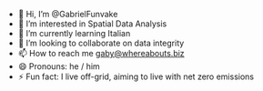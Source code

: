 - 👋 Hi, I’m @GabrielFunvake
- 👀 I’m interested in Spatial Data Analysis
- 🌱 I’m currently learning Italian
- 💞️ I’m looking to collaborate on data integrity
- 📫 How to reach me gaby@whereabouts.biz
- 😄 Pronouns: he / him
- ⚡ Fun fact: I live off-grid, aiming to live with net zero emissions

<!---
GabrielFunvake/GabrielFunvake is a ✨ special ✨ repository because its `README.md` (this file) appears on your GitHub profile.
You can click the Preview link to take a look at your changes.
--->
